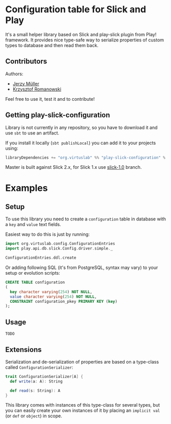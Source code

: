 Configuration table for Slick and Play
======================================

It's a small helper library based on Slick and play-slick plugin from Play! framework. It provides nice type-safe way to serialize properties of custom types to database and then read them back.

Contributors
------------
Authors:
* [Jerzy Müller](https://github.com/Kwestor)
* [Krzysztof Romanowski](https://github.com/romanowski)

Feel free to use it, test it and to contribute!

Getting play-slick-configuration
--------------------------------

Library is not currently in any repository, so you have to download it and use `sbt` to use an artifact.

If you install it locally (`sbt publishLocal`) you can add it to your projects using:

```scala
libraryDependencies += "org.virtuslab" %% "play-slick-configuration" % "1.0"
```

Master is built against Slick 2.x, for Slick 1.x use [slick-1.0](https://github.com/Kwestor/play-slick-configuration/tree/slick-1.0) branch.

Examples
========

Setup
-----

To use this library you need to create a `configuration` table in database with a `key` and `value` text fields.

Easiest way to do this is just by running:

```scala
import org.virtuslab.config.ConfigurationEntries
import play.api.db.slick.Config.driver.simple._

ConfigurationEntries.ddl.create
```

Or adding following SQL (it's from PostgreSQL, syntax may vary) to your setup or evolution scripts:

```sql
CREATE TABLE configuration
(
  key character varying(254) NOT NULL,
  value character varying(254) NOT NULL,
  CONSTRAINT configuration_pkey PRIMARY KEY (key)
);
```

Usage
-----

`TODO`

Extensions
----------

Serialization and de-serialization of properties are based on a type-class called `ConfigurationSerializer`:

```scala
trait ConfigurationSerializer[A] {
  def write(a: A): String

  def read(s: String): A
}
```

This library comes with instances of this type-class for several types, but you can easily create your own instances of it by placing an `implicit val` (or `def` or `object`) in scope.
